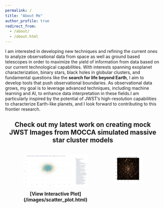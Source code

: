 ```yaml
---
permalink: /
title: "About Me"
author_profile: true
redirect_from: 
  - /about/
  - /about.html
---
```


I am interested in developing new techniques and refining the current ones to analyze observational data from space
as well as ground based telescopes in order to maximize the yield of information from data based on our current
technological capabilities. With interests spanning exoplanet characterization, binary stars, black holes in globular
clusters, and fundamental questions like the <b>search for life beyond Earth</b>, I aim to develop tools that push observational
boundaries. As observational data grows, my goal is to leverage advanced techniques, including machine learning
and AI, to enhance data interpretation in these fields.I am particularly inspired by the potential of JWST’s high-resolution capabilities to
characterize Earth-like planets, and I look forward to contributing to this frontier research.
<!-- 
Create content & metadata
------
For site content, there is one markdown file for each type of content, which are stored in directories like _publications, _talks, _posts, _teaching, or _pages. For example, each talk is a markdown file in the [_talks directory](https://github.com/academicpages/academicpages.github.io/tree/master/_talks). At the top of each markdown file is structured data in YAML about the talk, which the theme will parse to do lots of cool stuff. The same structured data about a talk is used to generate the list of talks on the [Talks page](https://academicpages.github.io/talks), each [individual page](https://academicpages.github.io/talks/2012-03-01-talk-1) for specific talks, the talks section for the [CV page](https://academicpages.github.io/cv), and the [map of places you've given a talk](https://academicpages.github.io/talkmap.html) (if you run this [python file](https://github.com/academicpages/academicpages.github.io/blob/master/talkmap.py) or [Jupyter notebook](https://github.com/academicpages/academicpages.github.io/blob/master/talkmap.ipynb), which creates the HTML for the map based on the contents of the _talks directory). -->
<h2 style="text-align: center; font-size: 1.5em; font-weight: bold; margin-bottom: 5px;">Check out my latest work on creating mock JWST Images from MOCCA simulated massive star cluster models</h2>
<!-- First Row -->
<div class="page-content" style="display: flex; justify-content: space-between; margin: 20px; gap: 5px;">
    <!-- Left side figure -->
    <figure style="text-align: center; flex: 1; max-width: 48%;">
        <img src="/images/newplot.png" alt="Phase-folded lightcurve from Tarleton" style="width: 100%; max-width: 800px; height: auto;"/>
        <figcaption style="margin-top: 10px; font-size: 1.1em; font-weight: bold;">[View Interactive Plot] (/images/scatter_plot.html)</figcaption>
    </figure>
    <!-- Right side figure -->
    <figure style="text-align: center; flex: 1; max-width: 48%;">
        <img src="/images/090_277_444.png" alt="Another lightcurve or figure" style="width: 100%; max-width: 800px; height: auto;"/>
        <figcaption style="margin-top: 10px; font-size: 1.1em; font-weight: bold;"></figcaption>
    </figure>
</div>


